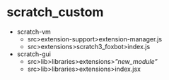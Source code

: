 # scratch_custom
- scratch-vm
    - src>extension-support>extension-manager.js
    - src>extensions>scratch3_foxbot>index.js
- scratch-gui
    - src>lib>libraries>extensions>*”new_module”*        
    - src>lib>libraries>extensions>index.jsx
